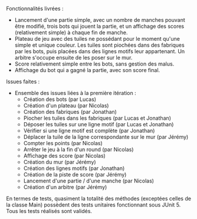 Fonctionnalités livrées :
- Lancement d'une partie simple, avec un nombre de manches pouvant être modifié, trois bots qui jouent la partie, et un affichage des scores (relativement simple) à chaque fin de manche.
- Plateau de jeu avec des tuiles ne possédant pour le moment qu'une simple et unique couleur. Les tuiles sont piochées dans des fabriques par les bots, puis placées dans des lignes motifs leur appartenant. Un arbitre s'occupe ensuite de les poser sur le mur.
- Score relativement simple entre les bots, sans gestion des malus.
- Affichage du bot qui a gagné la partie, avec son score final.

Issues faites :
- Ensemble des issues liées à la première itération :
    - Création des bots (par Lucas)
    - Création d'un plateau (par Nicolas)
    - Création des fabriques (par Jonathan)
    - Piocher les tuiles dans les fabriques (par Lucas et Jonathan)
    - Déposer les tuiles sur une ligne motif (par Lucas et Jonathan)
    - Vérifier si une ligne motif est complète (par Jonathan)
    - Déplacer la tuile de la ligne correspondante sur le mur (par Jérémy)
    - Compter les points (par Nicolas)
    - Arrêter le jeu à la fin d'un round (par Nicolas)
    - Affichage des score (par Nicolas)
    - Création du mur (par Jérémy)
    - Création des lignes motifs (par Jonathan)
    - Création de la piste de score (par Jérémy)
    - Lancement d'une partie / d'une manche (par Nicolas)
    - Création d'un arbitre (par Jérémy)

En termes de tests, quasiment la totalité des méthodes (exceptées celles de la classe Main) possèdent des tests unitaires fonctionnant sous JUnit 5. Tous les tests réalisés sont validés.